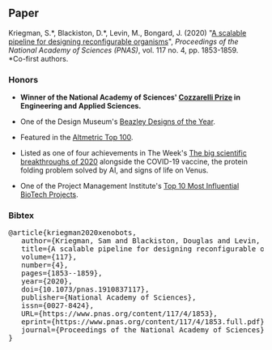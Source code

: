 ## Paper
<script type='text/javascript' src='https://d1bxh8uas1mnw7.cloudfront.net/assets/embed.js'></script>
Kriegman, S.\*, Blackiston, D.\*, Levin, M., Bongard, J. (2020) 
"[A scalable pipeline for designing reconfigurable organisms](https://www.pnas.org/content/117/4/1853)", 
_Proceedings of the National Academy of Sciences (PNAS)_, vol. 117 no. 4, pp. 1853-1859.  <br>
\*Co-first authors.
<br>
<!-- <div data-badge-popover="right" class='altmetric-embed' data-badge-type='donut' data-doi="10.1073/pnas.1910837117"></div> -->
<div data-badge-details="right" data-badge-type="medium-donut" data-doi="10.1073/pnas.1910837117" class="altmetric-embed"></div>


### **Honors**

- **Winner of the National Academy of Sciences' [Cozzarelli Prize](https://www.pnas.org/page/about/cozzarelli-prize) in Engineering and Applied Sciences.**

- One of the Design Museum's [Beazley Designs of the Year](https://designmuseum.org/exhibitions/beazley-designs-of-the-year/digital/xenobot).

- Featured in the [Altmetric Top 100](https://www.altmetric.com/top100/2020/).

- Listed as one of four achievements in The Week's [The big scientific breakthroughs of 2020](https://theweek.com/articles/957485/big-scientific-breakthroughs-2020) alongside the COVID-19 vaccine, the protein folding problem solved by AI, and signs of life on Venus.

- One of the Project Management Institute's [Top 10 Most Influential BioTech Projects](https://www.pmi.org/most-influential-projects/top-10-by-industry/biotech).


### **Bibtex**
<pre>
@article{kriegman2020xenobots,
&nbsp;&nbsp; author={Kriegman, Sam and Blackiston, Douglas and Levin, Michael and Bongard, Josh},
&nbsp;&nbsp; title={A scalable pipeline for designing reconfigurable organisms},
&nbsp;&nbsp; volume={117},
&nbsp;&nbsp; number={4},
&nbsp;&nbsp; pages={1853--1859},
&nbsp;&nbsp; year={2020},
&nbsp;&nbsp; doi={10.1073/pnas.1910837117},
&nbsp;&nbsp; publisher={National Academy of Sciences},
&nbsp;&nbsp; issn={0027-8424},
&nbsp;&nbsp; URL={https://www.pnas.org/content/117/4/1853},
&nbsp;&nbsp; eprint={https://www.pnas.org/content/117/4/1853.full.pdf},
&nbsp;&nbsp; journal={Proceedings of the National Academy of Sciences}
}
</pre>


